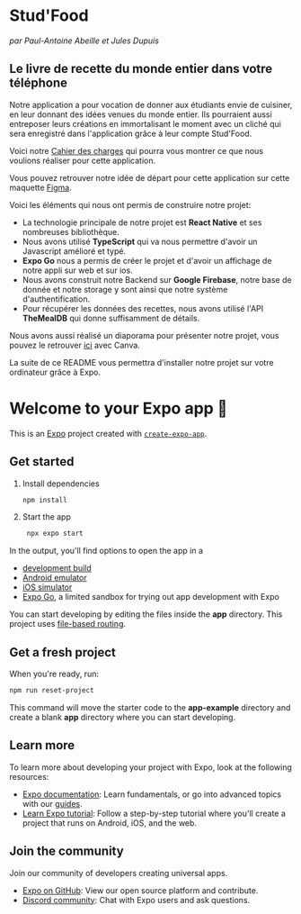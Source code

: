 # Stud'Food
*par Paul-Antoine Abeille et Jules Dupuis*

## Le livre de recette du monde entier dans votre téléphone

Notre application a pour vocation de donner aux étudiants envie de cuisiner, en leur donnant des idées venues du monde entier. Ils pourraient aussi entreposer leurs créations en immortalisant le moment avec un cliché qui sera enregistré dans l'application grâce à leur compte Stud'Food.

Voici notre [Cahier des charges](https://docs.google.com/document/d/1LMwGFHyjZGPh85efb8uhyVH5SB99finGt9Q6c9XVMIs/edit?usp=sharing) qui pourra vous montrer ce que nous voulions réaliser pour cette application.

Vous pouvez retrouver notre idée de départ pour cette application sur cette maquette [Figma]('https://www.figma.com/design/oJxHh7aM1TsbIRa9OR7UGm/STUDFOOD-DEV-MODE?node-id=0-1&t=CLYQ7w9dSAJNU4YW-1').

Voici les éléments qui nous ont permis de construire notre projet:
- La technologie principale de notre projet est **React Native** et ses nombreuses bibliothèque. 
- Nous avons utilisé **TypeScript** qui va nous permettre d'avoir un Javascript amélioré et typé. 
- **Expo Go** nous a permis de créer le projet et d'avoir un affichage de notre appli sur web et sur ios. 
- Nous avons construit notre Backend sur **Google Firebase**, notre base de donnée et notre storage y sont ainsi que notre système d'authentification. 
- Pour récupérer les données des recettes, nous avons utilisé l'API **TheMealDB** qui donne suffisamment de détails.

Nous avons aussi réalisé un diaporama pour présenter notre projet, vous pouvez le retrouver [ici]('https://www.canva.com/design/DAGX3N2Irt8/6XpKGl_nZ1-hFaJBIaTDYA/view?utm_content=DAGX3N2Irt8&utm_campaign=designshare&utm_medium=link&utm_source=editor') avec Canva.

La suite de ce README vous permettra d'installer notre projet sur votre ordinateur grâce à Expo.

# Welcome to your Expo app 👋

This is an [Expo](https://expo.dev) project created with [`create-expo-app`](https://www.npmjs.com/package/create-expo-app).

## Get started

1. Install dependencies

   ```bash
   npm install
   ```

2. Start the app

   ```bash
    npx expo start
   ```

In the output, you'll find options to open the app in a

- [development build](https://docs.expo.dev/develop/development-builds/introduction/)
- [Android emulator](https://docs.expo.dev/workflow/android-studio-emulator/)
- [iOS simulator](https://docs.expo.dev/workflow/ios-simulator/)
- [Expo Go](https://expo.dev/go), a limited sandbox for trying out app development with Expo

You can start developing by editing the files inside the **app** directory. This project uses [file-based routing](https://docs.expo.dev/router/introduction).

## Get a fresh project

When you're ready, run:

```bash
npm run reset-project
```

This command will move the starter code to the **app-example** directory and create a blank **app** directory where you can start developing.

## Learn more

To learn more about developing your project with Expo, look at the following resources:

- [Expo documentation](https://docs.expo.dev/): Learn fundamentals, or go into advanced topics with our [guides](https://docs.expo.dev/guides).
- [Learn Expo tutorial](https://docs.expo.dev/tutorial/introduction/): Follow a step-by-step tutorial where you'll create a project that runs on Android, iOS, and the web.

## Join the community

Join our community of developers creating universal apps.

- [Expo on GitHub](https://github.com/expo/expo): View our open source platform and contribute.
- [Discord community](https://chat.expo.dev): Chat with Expo users and ask questions.
